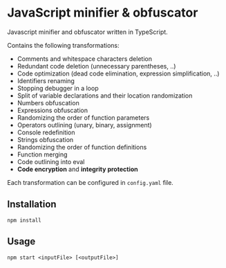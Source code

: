 # JavaScript minifier & obfuscator

Javascript minifier and obfuscator written in TypeScript.

Contains the following transformations:

- Comments and whitespace characters deletion
- Redundant code deletion (unnecessary parentheses, ..)
- Code optimization (dead code elimination, expression simplification, ..)
- Identifiers renaming
- Stopping debugger in a loop
- Split of variable declarations and their location randomization
- Numbers obfuscation
- Expressions obfuscation
- Randomizing the order of function parameters
- Operators outlining (unary, binary, assignment)
- Console redefinition
- Strings obfuscation
- Randomizing the order of function definitions
- Function merging
- Code outlining into eval
- **Code encryption** and **integrity protection**

Each transformation can be configured in `config.yaml` file.

## Installation

```
npm install
```

## Usage

```
npm start <inputFile> [<outputFile>]
```
